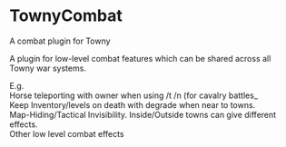 # TownyCombat
A combat plugin for Towny

A plugin for low-level combat features which can be shared across all Towny war systems.

E.g.
<br> Horse teleporting with owner when using /t /n (for cavalry battles_
<br> Keep Inventory/levels on death with degrade when near to towns.
<br> Map-Hiding/Tactical Invisibility. Inside/Outside towns can give different effects.
<br> Other low level combat effects

